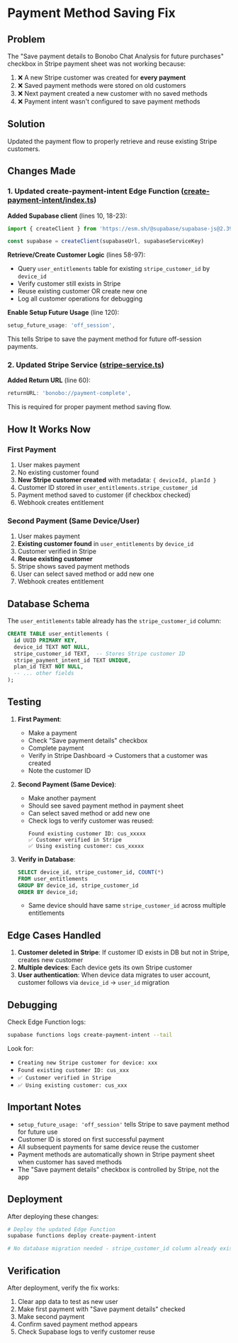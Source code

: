 # Payment Method Saving Fix

## Problem

The "Save payment details to Bonobo Chat Analysis for future purchases" checkbox in Stripe payment sheet was not working because:

1. ❌ A new Stripe customer was created for **every payment**
2. ❌ Saved payment methods were stored on old customers
3. ❌ Next payment created a new customer with no saved methods
4. ❌ Payment intent wasn't configured to save payment methods

## Solution

Updated the payment flow to properly retrieve and reuse existing Stripe customers.

## Changes Made

### 1. **Updated create-payment-intent Edge Function** ([create-payment-intent/index.ts](create-payment-intent/index.ts))

**Added Supabase client** (lines 10, 18-23):
```typescript
import { createClient } from 'https://esm.sh/@supabase/supabase-js@2.39.3'

const supabase = createClient(supabaseUrl, supabaseServiceKey)
```

**Retrieve/Create Customer Logic** (lines 58-97):
- Query `user_entitlements` table for existing `stripe_customer_id` by `device_id`
- Verify customer still exists in Stripe
- Reuse existing customer OR create new one
- Log all customer operations for debugging

**Enable Setup Future Usage** (line 120):
```typescript
setup_future_usage: 'off_session',
```

This tells Stripe to save the payment method for future off-session payments.

### 2. **Updated Stripe Service** ([stripe-service.ts](../utils/stripe-service.ts))

**Added Return URL** (line 60):
```typescript
returnURL: 'bonobo://payment-complete',
```

This is required for proper payment method saving flow.

## How It Works Now

### First Payment
1. User makes payment
2. No existing customer found
3. **New Stripe customer created** with metadata: `{ deviceId, planId }`
4. Customer ID stored in `user_entitlements.stripe_customer_id`
5. Payment method saved to customer (if checkbox checked)
6. Webhook creates entitlement

### Second Payment (Same Device/User)
1. User makes payment
2. **Existing customer found** in `user_entitlements` by `device_id`
3. Customer verified in Stripe
4. **Reuse existing customer**
5. Stripe shows saved payment methods
6. User can select saved method or add new one
7. Webhook creates entitlement

## Database Schema

The `user_entitlements` table already has the `stripe_customer_id` column:

```sql
CREATE TABLE user_entitlements (
  id UUID PRIMARY KEY,
  device_id TEXT NOT NULL,
  stripe_customer_id TEXT,  -- Stores Stripe customer ID
  stripe_payment_intent_id TEXT UNIQUE,
  plan_id TEXT NOT NULL,
  -- ... other fields
);
```

## Testing

1. **First Payment**:
   - Make a payment
   - Check "Save payment details" checkbox
   - Complete payment
   - Verify in Stripe Dashboard → Customers that a customer was created
   - Note the customer ID

2. **Second Payment (Same Device)**:
   - Make another payment
   - Should see saved payment method in payment sheet
   - Can select saved method or add new one
   - Check logs to verify customer was reused:
     ```
     Found existing customer ID: cus_xxxxx
     ✅ Customer verified in Stripe
     ✅ Using existing customer: cus_xxxxx
     ```

3. **Verify in Database**:
   ```sql
   SELECT device_id, stripe_customer_id, COUNT(*)
   FROM user_entitlements
   GROUP BY device_id, stripe_customer_id
   ORDER BY device_id;
   ```
   - Same device should have same `stripe_customer_id` across multiple entitlements

## Edge Cases Handled

1. **Customer deleted in Stripe**: If customer ID exists in DB but not in Stripe, creates new customer
2. **Multiple devices**: Each device gets its own Stripe customer
3. **User authentication**: When device data migrates to user account, customer follows via `device_id` → `user_id` migration

## Debugging

Check Edge Function logs:
```bash
supabase functions logs create-payment-intent --tail
```

Look for:
- `Creating new Stripe customer for device: xxx`
- `Found existing customer ID: cus_xxx`
- `✅ Customer verified in Stripe`
- `✅ Using existing customer: cus_xxx`

## Important Notes

- `setup_future_usage: 'off_session'` tells Stripe to save payment method for future use
- Customer ID is stored on first successful payment
- All subsequent payments for same device reuse the customer
- Payment methods are automatically shown in Stripe payment sheet when customer has saved methods
- The "Save payment details" checkbox is controlled by Stripe, not the app

## Deployment

After deploying these changes:

```bash
# Deploy the updated Edge Function
supabase functions deploy create-payment-intent

# No database migration needed - stripe_customer_id column already exists
```

## Verification

After deployment, verify the fix works:

1. Clear app data to test as new user
2. Make first payment with "Save payment details" checked
3. Make second payment
4. Confirm saved payment method appears
5. Check Supabase logs to verify customer reuse
